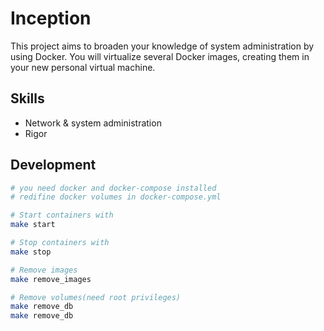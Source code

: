 # Inception
This project aims to broaden your knowledge of system administration by using Docker. You will virtualize several Docker images, creating them in your new personal virtual machine. 

## Skills
* Network & system administration
* Rigor

## Development
```bash
# you need docker and docker-compose installed
# redifine docker volumes in docker-compose.yml

# Start containers with
make start

# Stop containers with
make stop

# Remove images
make remove_images

# Remove volumes(need root privileges)
make remove_db
make remove_db
```
